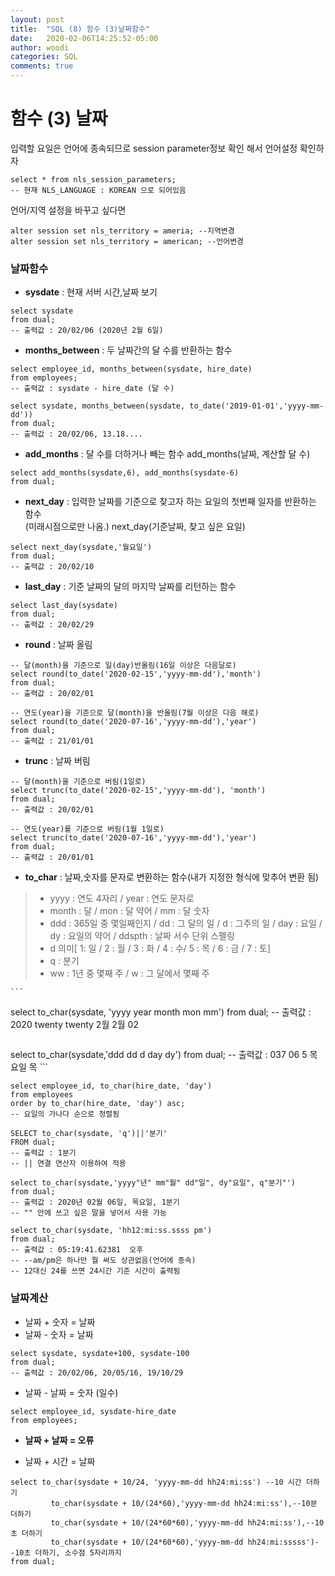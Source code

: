 ```yaml
---
layout: post
title:  "SQL (8) 함수 (3)날짜함수"
date:   2020-02-06T14:25:52-05:00
author: woodi
categories: SQL
comments: true
---
```

# 함수 (3) 날짜
입력할 요일은 언어에 종속되므로 session parameter정보 확인 해서 언어설정 확인하자
```
select * from nls_session_parameters;
-- 현재 NLS_LANGUAGE : KOREAN 으로 되어있음
```

언어/지역 설정을 바꾸고 싶다면
```
alter session set nls_territory = ameria; --지역변경
alter session set nls_territory = american; --언어변경
```


### 날짜함수

- **sysdate** : 현재 서버 시간,날짜 보기
```
select sysdate
from dual;
-- 출력값 : 20/02/06 (2020년 2월 6일)
```
- **months_between** : 두 날짜간의 달 수를 반환하는 함수
```
select employee_id, months_between(sysdate, hire_date)
from employees;
-- 출력값 : sysdate - hire_date (달 수)
```
```
select sysdate, months_between(sysdate, to_date('2019-01-01','yyyy-mm-dd'))
from dual;
-- 출력값 : 20/02/06, 13.18....
```
- **add_months** : 달 수를 더하거나 빼는 함수
add_months(날짜, 계산할 달 수)
```
select add_months(sysdate,6), add_months(sysdate-6)
from dual;
```
- **next_day** : 입력한 날짜를 기준으로 찾고자 하는 요일의 첫번째 일자를 반환하는 함수<br/>(미래시점으로만 나옴.)
next_day(기준날짜, 찾고 싶은 요일)
```
select next_day(sysdate,'월요일')
from dual;
-- 출력값 : 20/02/10
```
- **last_day** : 기준 날짜의 달의 마지막 날짜를 리턴하는 함수
```
select last_day(sysdate)
from dual;
-- 출력값 : 20/02/29
```
- **round** : 날짜 올림
```
-- 달(month)을 기준으로 일(day)반올림(16일 이상은 다음달로)
select round(to_date('2020-02-15','yyyy-mm-dd'),'month')
from dual;
-- 출력값 : 20/02/01
```
```
-- 연도(year)을 기준으로 달(month)을 반올림(7월 이상은 다음 해로)
select round(to_date('2020-07-16','yyyy-mm-dd'),'year')
from dual;
-- 출력값 : 21/01/01
```
- **trunc** : 날짜 버림
```
-- 달(month)을 기준으로 버림(1일로)
select trunc(to_date('2020-02-15','yyyy-mm-dd'), 'month')
from dual;
-- 출력값 : 20/02/01
```
```
-- 연도(year)를 기준으로 버림(1월 1일로)
select trunc(to_date('2020-07-16','yyyy-mm-dd'),'year')
from dual;
-- 출력값 : 20/01/01
```
- **to_char** : 날짜,숫자를 문자로 변환하는 함수(내가 지정한 형식에 맞추어 변환 됨)
> - yyyy : 연도 4자리 / year : 연도 문자로 
> - month : 달 / mon : 달 약어 / mm : 달 숫자
> - ddd : 365일 중 몇일째인지 / dd : 그 달의 일 / d : 그주의 일 / day : 요일 / dy : 요일의 약어 / ddspth : 날짜 서수 단위 스펠링
> - d 의미[ 1: 일 / 2 : 월 / 3 : 화 / 4 : 수/ 5 : 목 / 6 : 금 / 7 : 토]
> - q : 분기
> - ww : 1년 중 몇째 주 / w : 그 달에서 몇째 주

	```
select to_char(sysdate, 'yyyy year month mon mm')
from dual;
-- 출력값 : 2020 twenty twenty 2월  2월 02
```
```
select to_char(sysdate,'ddd dd d day dy')
from dual;
-- 출력값 : 037 06 5 목요일 목
	```
```
select employee_id, to_char(hire_date, 'day')
from employees
order by to_char(hire_date, 'day') asc; 
-- 요일의 가나다 순으로 정렬됨
```
```
SELECT to_char(sysdate, 'q')||'분기'
FROM dual; 
-- 출력값 : 1분기
-- || 연결 연산자 이용하여 적용
```
```
select to_char(sysdate,'yyyy"년" mm"월" dd"일", dy"요일", q"분기"')
from dual;
-- 출력값 : 2020년 02월 06일, 목요일, 1분기
-- "" 안에 쓰고 싶은 말을 넣어서 사용 가능
```
```
select to_char(sysdate, 'hh12:mi:ss.ssss pm')
from dual;
-- 출력값 : 05:19:41.62381  오후
-- --am/pm은 하나만 뭘 써도 상관없음(언어에 종속)
-- 12대신 24를 쓰면 24시간 기준 시간이 출력됨
```

### 날짜계산
- 날짜 + 숫자 = 날짜
- 날짜 - 숫자 = 날짜
```
select sysdate, sysdate+100, sysdate-100
from dual;
-- 출력값 : 20/02/06, 20/05/16, 19/10/29
```
- 날짜 - 날짜 = 숫자 (일수)
```
select employee_id, sysdate-hire_date
from employees;
```
- **날짜 + 날짜 = 오류**

- 날짜 + 시간 = 날짜
```
select to_char(sysdate + 10/24, 'yyyy-mm-dd hh24:mi:ss') --10 시간 더하기
		 to_char(sysdate + 10/(24*60),'yyyy-mm-dd hh24:mi:ss'),--10분 더하기
         to_char(sysdate + 10/(24*60*60),'yyyy-mm-dd hh24:mi:ss'),--10초 더하기
         to_char(sysdate + 10/(24*60*60),'yyyy-mm-dd hh24:mi:sssss')--10초 더하기, 소수점 5자리까지
from dual;
```



